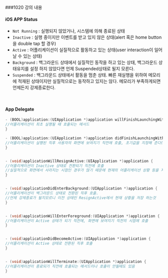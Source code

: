###1020 강의 내용

#### iOS APP Status

  - `Not Running` : 실행되지 않았거나, 시스템에 의해 종료된 상태
  - `Inactive` : 실행 중이지만 이벤트를 받고 있지 않은 상태(alert 혹은 home button 을 double tap 할 경우)
  - `Active` : 어플리케이션이 실질적으로 활동하고 있는 상태(user interaction이 일어날 수 있는 상태)
  - `Background` : 백그라운드 상태에서 실질적인 동작을 하고 있는 상태, 백그라운드 상태유지를 설정 하지 않았다면 언제 Suspended상태로 될지 모른다.
  - `Suspended` : 백그라운드 상태에서 활동을 멈춘 상태. 빠른 재실행을 위하여 메모리에 적재된 상태이지만 실질적으로는 동작하고 있지는 않다. 메모리가 부족하게되면 언제든지 강제종료한다.

</br>

#### App Delegate

```objectivec
- (BOOL)application:(UIApplication *)application willFinishLaunchingWithOptions:(NSDictionary *)launchOptions{
//어플리케이션이 최초 실행될 때 호출되는 메서드
}

- (BOOL)application:(UIApplication *)application didFinishLaunchingWithOptions:(NSDictionary *)launchOptions {
//어플리케이션이 실행된 직후 사용자의 화면에 보여지기 직전에 호출, 초기값을 지정해 준다(appearance메서드를 통해  Key Color, Font 등등)
}


- (void)applicationWillResignActive:(UIApplication *)application {
//어플리케이션이 Inactive 상태로 전환되기 직전에 호출
//실질적으로 화면에서 사라지는 시점인 경우가 많기 때문에 현재의 어플리케이션 상황 등을 저장할 때 주로 사용
}


- (void)applicationDidEnterBackground:(UIApplication *)application {
//어플리케이션이 백그라운드 상태로 전환된 직후 호출. 
//언제 강제종료가 될지모르니 이전 상태인 ResignActive에서 현재 상황을 저장 하는것
}


- (void)applicationWillEnterForeground:(UIApplication *)application {
//어플리케이션이 Active 상태가 되기 직전에, 화면에 보여지기 직전의 시점에 호출
}


- (void)applicationDidBecomeActive:(UIApplication *)application {
//어플리케이션이 Active 상태로 전환된 직후 호출	
}


- (void)applicationWillTerminate:(UIApplication *)application {
//어플리케이션이 종료되기 직전에 호출되는 메서드이나 호출이 안될때도 있음
}
```




